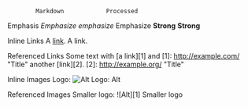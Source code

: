 
 			Markdown			Processed
	
Emphasis	*Emphasize* _emphasize_				Emphasize
		**Strong** __Strong__

Inline Links	A [link](http://example.com "Title").		A link.

Referenced Links	Some text with [a link][1] and  	[1]: http://example.com/ "Title"
			another [link][2].		        [2]: http://example.org/ "Title"


Inline Images	Logo: ![Alt](/wp.png "Title")		Logo: Alt


Referenced Images	Smaller logo: ![Alt][1]		Smaller logo 



